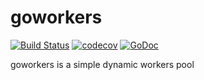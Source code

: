 # goworkers

[![Build Status](https://travis-ci.org/SlIdE42/goworkers.svg?branch=master)](https://travis-ci.org/SlIdE42/goworkers)
[![codecov](https://codecov.io/gh/SlIdE42/goworkers/branch/master/graph/badge.svg)](https://codecov.io/gh/SlIdE42/goworkers)
[![GoDoc](https://img.shields.io/badge/pkg.go.dev-doc-blue)](http://pkg.go.dev/github.com/SlIdE42/goworkers)

goworkers is a simple dynamic workers pool

